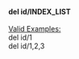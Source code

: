 <!-- markdownlint-disable-file first-line-h1 -->
<b>del id/INDEX_LIST</b><br><br><u>Valid Examples:</u><br>del id/1<br>del id/1,2,3
